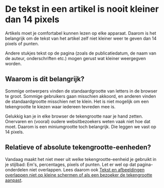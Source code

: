 # De tekst in een artikel is nooit kleiner dan 14 pixels

Artikels moet je comfortabel kunnen lezen op elke apparaat. Daarom is het belangrijk om de tekst van het artikel zelf niet kleiner weer te geven dan 14 pixels of punten.

Andere stukjes tekst op de pagina (zoals de publicatiedatum, de naam van de auteur, onderschriften etc.) mogen gerust wat kleiner weergegven worden.

## Waarom is dit belangrijk?

Sommige ontwerpers vinden de standaardgrootte van letters in de browser te groot. Sommige gebruikers gaan misschien akkoord, en anderen vinden de standaardgrootte misschien net te klein. Het is niet mogelijk om een tekengrootte te kiezen waar iedereen tevreden mee is.

Gelukkig kan je in elke browser de tekengrootte naar je hand zetten. Onervaren en (vooral) oudere websitbezoekers weten vaak niet hoe dat moet. Daarom is een miniumgrootte toch belangrijk. Die leggen we vast op 14 pixels.

## Relatieve of absolute tekengrootte-eenheden?

Vandaag maakt het niet meer uit welke tekengrootte-eenheid je gebruikt in je stijlbad: Em's, percentages, pixels of punten. Let er wel op dat pagina-onderdelen niet overlappen. Lees daarom ook [Tekst en afbeeldingen overlappen niet op kleine schermen of als een bezoeker de tekengrootte aanpast](http://example.com/).
